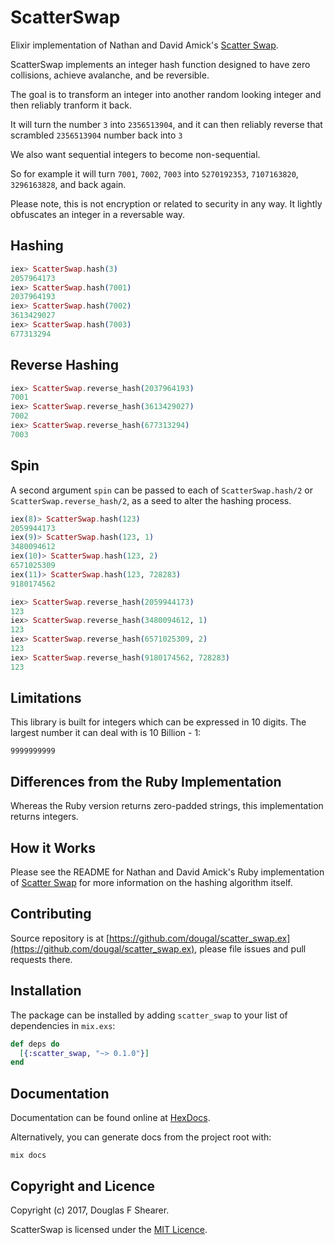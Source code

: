 # ScatterSwap

Elixir implementation of Nathan and David Amick's [Scatter Swap](https://github.com/namick/scatter_swap).

ScatterSwap implements an integer hash function designed to have zero collisions, achieve avalanche, and be reversible.

The goal is to transform an integer into another random looking integer and then reliably tranform it back.

It will turn the number `3` into `2356513904`, and it can then reliably reverse that scrambled `2356513904` number back into `3`

We also want sequential integers to become non-sequential.

So for example it will turn `7001`, `7002`, `7003` into `5270192353`, `7107163820`, `3296163828`, and back again.

Please note, this is not encryption or related to security in any way. It lightly obfuscates an integer in a reversable way.


## Hashing

```elixir
iex> ScatterSwap.hash(3)
2057964173
iex> ScatterSwap.hash(7001)
2037964193
iex> ScatterSwap.hash(7002)
3613429027
iex> ScatterSwap.hash(7003)
677313294
```


## Reverse Hashing

```elixir
iex> ScatterSwap.reverse_hash(2037964193)
7001
iex> ScatterSwap.reverse_hash(3613429027)
7002
iex> ScatterSwap.reverse_hash(677313294)
7003
```

## Spin

A second argument `spin` can be passed to each of `ScatterSwap.hash/2` or `ScatterSwap.reverse_hash/2`, as a seed to alter the hashing process.

```elixir
iex(8)> ScatterSwap.hash(123)
2059944173
iex(9)> ScatterSwap.hash(123, 1)
3480094612
iex(10)> ScatterSwap.hash(123, 2)
6571025309
iex(11)> ScatterSwap.hash(123, 728283)
9180174562
```

```elixir
iex> ScatterSwap.reverse_hash(2059944173)
123
iex> ScatterSwap.reverse_hash(3480094612, 1)
123
iex> ScatterSwap.reverse_hash(6571025309, 2)
123
iex> ScatterSwap.reverse_hash(9180174562, 728283)
123
```

## Limitations

This library is built for integers which can be expressed in 10 digits. The largest number it can deal with is 10 Billion - 1:

    9999999999


## Differences from the Ruby Implementation

Whereas the Ruby version returns zero-padded strings, this implementation returns integers.


## How it Works

Please see the README for Nathan and David Amick's Ruby implementation of [Scatter Swap](https://github.com/namick/scatter_swap) for more information on the hashing algorithm itself.


## Contributing

Source repository is at [https://github.com/dougal/scatter_swap.ex](https://github.com/dougal/scatter_swap.ex), please file issues and pull requests there.


## Installation

The package can be installed by adding `scatter_swap` to your list of dependencies in `mix.exs`:

```elixir
def deps do
  [{:scatter_swap, "~> 0.1.0"}]
end
```


## Documentation

Documentation can be found online at [HexDocs](https://hexdocs.pm/scatter_swap).

Alternatively, you can generate docs from the project root with:

    mix docs


## Copyright and Licence

Copyright (c) 2017, Douglas F Shearer.

ScatterSwap is licensed under the [MIT Licence](https://github.com/dougal/scatter_swap.ex/blob/master/LICENCE.txt).
